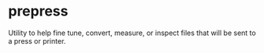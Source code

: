 # prepress
Utility to help fine tune, convert, measure, or inspect files that will be sent to a press or printer.
